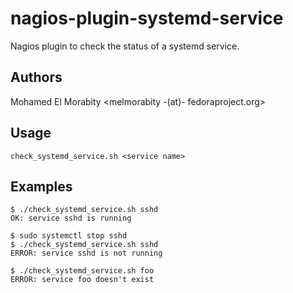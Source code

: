 # nagios-plugin-systemd-service

Nagios plugin to check the status of a systemd service.

## Authors

Mohamed El Morabity <melmorabity -(at)- fedoraproject.org>

## Usage

    check_systemd_service.sh <service name>

## Examples

    $ ./check_systemd_service.sh sshd
    OK: service sshd is running

    $ sudo systemctl stop sshd
    $ ./check_systemd_service.sh sshd
    ERROR: service sshd is not running

    $ ./check_systemd_service.sh foo
    ERROR: service foo doesn't exist
